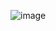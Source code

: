 ![image](https://github.com/pheromone/frontEnd-learn/blob/master/%E6%97%85%E8%A1%8C/result.png) <br/>
